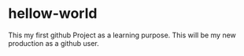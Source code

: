 # hellow-world
This my first github Project as a learning purpose. This will be my new production as a github user.
